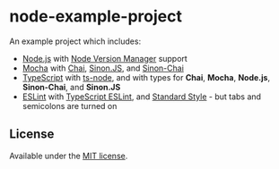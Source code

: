 # node-example-project
An example project which includes:
- [Node.js] with [Node Version Manager] support
- [Mocha] with [Chai], [Sinon.JS], and [Sinon-Chai]
- [TypeScript] with [ts-node], and with types for **Chai**, **Mocha**, **Node.js**, **Sinon-Chai**, and **Sinon.JS**
- [ESLint] with [TypeScript ESLint], and [Standard Style] - but tabs and semicolons are turned on

## License
Available under the [MIT license](LICENSE.md).

[Chai]: https://www.chaijs.com/
[ESLint]: https://eslint.org/
[Mocha]: https://mochajs.org/
[Node Version Manager]: https://github.com/nvm-sh/nvm
[Node.js]: https://nodejs.org/
[Sinon-Chai]: https://github.com/domenic/sinon-chai
[Sinon.JS]: https://sinonjs.org/
[Standard Style]: https://standardjs.com/
[ts-node]: https://github.com/TypeStrong/ts-node
[TypeScript ESLint]: https://github.com/typescript-eslint/typescript-eslint
[TypeScript]: https://www.typescriptlang.org/
